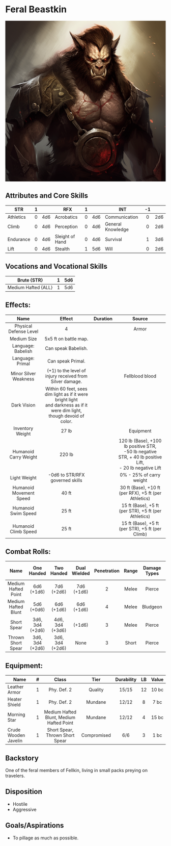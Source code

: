 # Feral Beastkin

![alt_text](FeralBeastkin.png)

## Attributes and Core Skills

| STR       |   1   |       | RFX             |   1   |       | INT               |  -1   |       |
| --------- | :---: | :---: | --------------- | :---: | :---: | ----------------- | :---: | :---: |
| Athletics |   0   |  4d6  | Acrobatics      |   0   |  4d6  | Communication     |   0   |  2d6  |
| Climb     |   0   |  4d6  | Perception      |   0   |  4d6  | General Knowledge |   0   |  2d6  |
| Endurance |   0   |  4d6  | Sleight of Hand |   0   |  4d6  | Survival          |   1   |  3d6  |
| Lift      |   0   |  4d6  | Stealth         |   1   |  5d6  | Will              |   0   |  2d6  |

## Vocations and Vocational Skills

| Brute {STR}         |   1   |  5d6  |
| ------------------- | :---: | :---: |
| Medium Hafted {ALL} |   1   |  5d6  |

## Effects:

|          Name           |                                                            Effect                                                            | Duration |                                                      Source                                                      |
| :---------------------: | :--------------------------------------------------------------------------------------------------------------------------: | :------: | :--------------------------------------------------------------------------------------------------------------: |
| Physical Defense Level  |                                                              4                                                               |          |                                                      Armor                                                       |
|       Medium Size       |                                                    5x5 ft on battle map.                                                     |          |                                                                                                                  |
|   Language: Babelish    |                                                     Can speak Babelish.                                                      |          |                                                                                                                  |
|    Language: Primal     |                                                      Can speak Primal.                                                       |          |                                                                                                                  |
|  Minor Silver Weakness  |                                   (+1) to the level of injury received from Silver damage.                                   |          |                                                  Fellblood blood                                                   |
|       Dark Vision       | Within 60 feet, sees dim light as if it were bright light<br />and darkness as if it were dim light, though devoid of color. |          |                                                                                                                  |
|    Inventory Weight     |                                                            27 lb                                                             |          |                                                    Equipment                                                     |
|  Humanoid Carry Weight  |                                                            220 lb                                                            |          | 120 lb (Base), +100 lb positive STR,<br />-50 lb negative STR, + 40 lb positive Lift,<br />- 20 lb negative Lift |
|      Light Weight       |                                               -0d6 to STR/RFX governed skills                                                |          |                                             0% - 25% of carry weight                                             |
| Humanoid Movement Speed |                                                            40 ft                                                             |          |                              30 ft (Base), +10 ft (per RFX), +5 ft (per Athletics)                               |
|   Humanoid Swim Speed   |                                                            25 ft                                                             |          |                               15 ft (Base), +5 ft (per STR), +5 ft (per Athletics)                               |
|  Humanoid Climb Speed   |                                                            25 ft                                                             |          |                                 15 ft (Base), +5 ft (per STR), +5 ft (per Climb)                                 |

## Combat Rolls:

|        Name         |   One<br />Handed    |   Two<br />Handed    | Dual<br />Wielded | Penetration | Range | Damage<br />Types | Engageable<br />Opponents | Area Of<br />Effect | Resource<br />Class |
| :-----------------: | :------------------: | :------------------: | :---------------: | :---------: | :---: | :---------------: | :-----------------------: | :-----------------: | :-----------------: |
| Medium Hafted Point |   6d6<br />(+1d6)    |   7d6<br />(+2d6)    |  7d6<br />(+1d6)  |      2      | Melee |      Pierce       |           Rapid           |        None         |        None         |
| Medium Hafted Blunt |   5d6<br />(+0d6)    |   6d6<br />(+1d6)    |  6d6<br />(+1d6)  |      4      | Melee |     Bludgeon      |           Rapid           |        None         |        None         |
|     Short Spear     | 3d6, 3d4<br />(+2d6) | 4d6, 3d4<br />(+3d6) |      (+1d6)       |      3      | Melee |      Pierce       |        Spear Rapid        |        None         |        None         |
| Thrown Short Spear  | 3d6, 3d4<br />(+2d6) | 3d6, 3d4<br />(+2d6) |       None        |      3      | Short |      Pierce       |         Standard          |        None         |        None         |

## Equipment:

| Name                 |   #   |                  Class                   |    Tier     | Durability |  LB   | Value |
| -------------------- | :---: | :--------------------------------------: | :---------: | :--------: | :---: | :---: |
| Leather Armor        |   1   |               Phy. Def. 2                |   Quality   |   15/15    |  12   | 10 bc |
| Heater Shield        |   1   |               Phy. Def. 2                |   Mundane   |   12/12    |   8   | 7 bc  |
| Morning Star         |   1   | Medium Hafted Blunt, Medium Hafted Point |   Mundane   |   12/12    |   4   | 15 bc |
| Crude Wooden Javelin |   1   |     Short Spear, Thrown Short Spear      | Compromised |    6/6     |   3   | 1 bc  |

## Backstory

One of the feral members of Fellkin, living in small packs preying on travelers.

## Disposition

- Hostile
- Aggressive

## Goals/Aspirations

- To pillage as much as possible.
